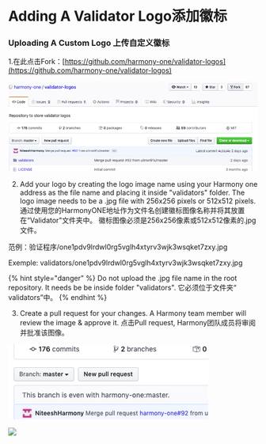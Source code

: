 # Adding A Validator Logo添加徽标

### Uploading A Custom Logo 上传自定义徽标 <a id="uploading-a-custom-logo"></a>

1.在此点击Fork：[https://github.com/harmony-one/validator-logos](https://github.com/harmony-one/validator-logos) 

![](../../.gitbook/assets/image%20%288%29.png)

2. Add your logo by creating the logo image name using your Harmony one address as the file name and placing it inside "validators" folder. The logo image needs to be a .jpg file with 256x256 pixels or 512x512 pixels. 通过使用您的HarmonyONE地址作为文件名创建徽标图像名称并将其放置在“Validator"文件夹中。 徽标图像必须是256x256像素或512x512像素的.jpg文件。

范例：验证程序/one1pdv9lrdwl0rg5vglh4xtyrv3wjk3wsqket7zxy.jpg   
  
Exemple: validators/one1pdv9lrdwl0rg5vglh4xtyrv3wjk3wsqket7zxy.jpg

{% hint style="danger" %}
Do not upload the .jpg file name in the root repository. It needs be be inside folder "validators". 它必须位于文件夹“ validators”中。 
{% endhint %}

3. Create a pull request for your changes. A Harmony team member will review the image & approve it. 点击Pull request, Harmony团队成员将审阅并批准该图像。

![](../../.gitbook/assets/image%20%2818%29.png)

![](https://blobs.gitbook.com/assets%2F-M-IDt7HenNiPUXWT_3k%2F-M1q8Eka44xqHjcC7U5S%2F-M1qUcrcCDBse9V2-zhm%2FScreen%20Shot%202020-03-07%20at%2011.34.55%20AM.png?alt=media&token=1c53a6a9-ce60-414e-9c57-21f9d6e7b731)

